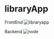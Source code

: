 ﻿# libraryApp

FrontEnd
![libraryapp](https://github.com/MuratArs1an/libraryApp/assets/68780096/d60a220e-2a46-4a33-a744-e731ec93ed8b)




Backend
![node](https://github.com/MuratArs1an/libraryApp/assets/68780096/a6d597dd-e9c2-4182-875f-232e7df2721f)
